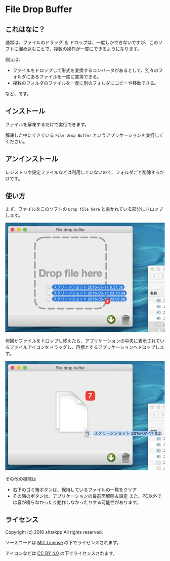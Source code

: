 # File Drop Buffer

## これはなに？

通常は、ファイルのドラッグ ＆ ドロップは、一度しかできないですが、このソフトに溜め込むことで、複数の操作が一度にできるようになります。

例えば、

* ファイルをドロップして形式を変換するコンバータがあるとして、別々のフォルダにあるファイルを一度に変換できる。
* 複数のフォルダのファイルを一度に別のフォルダにコピーや移動できる。

など、です。

## インストール

ファイルを解凍するだけで実行できます。

解凍した中にできている `File Drop Buffer` というアプリケーションを実行してください。

## アンインストール

レジストリや設定ファイルなどは利用していないので、フォルダごと削除するだけです。

## 使い方

まず、ファイルをこのソフトの `Drop file here` と書かれている部分にドロップします。

![ファイルのドロップ](images/README-droping.png)

何回かファイルをドロップし終えたら、アプリケーションの中央に表示されているファイルアイコンをドラッグし、目標とするアプリケーションへドロップします。

![ファイルのドラッグ](images/README-draging.png)

その他の機能は

* 右下のゴミ箱ボタンは、保持しているファイルの一覧をクリア
* その隣のボタンは、アプリケーションの最前面解除＆設定
また、PC以外では音が鳴らなかったり動作しなかったりする可能性があります。

## ライセンス

Copyright (c) 2016 sharkpp All rights reserved.

ソースコードは [MIT License](http://opensource.org/licenses/mit-license.php) の下でライセンスされます。

アイコンなどは [CC BY 4.0](http://creativecommons.org/licenses/by/4.0/) の下でライセンスされます。
